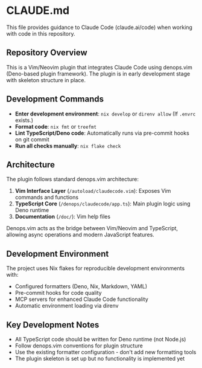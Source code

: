 # CLAUDE.md

This file provides guidance to Claude Code (claude.ai/code) when working with
code in this repository.

## Repository Overview

This is a Vim/Neovim plugin that integrates Claude Code using denops.vim
(Deno-based plugin framework). The plugin is in early development stage with
skeleton structure in place.

## Development Commands

- **Enter development environment**: `nix develop` or `direnv allow` (If
  `.envrc` exists.)
- **Format code**: `nix fmt` or `treefmt`
- **Lint TypeScript/Deno code**: Automatically runs via pre-commit hooks on git
  commit
- **Run all checks manually**: `nix flake check`

## Architecture

The plugin follows standard denops.vim architecture:

1. **Vim Interface Layer** (`/autoload/claudecode.vim`): Exposes Vim commands
   and functions
1. **TypeScript Core** (`/denops/claudecode/app.ts`): Main plugin logic using
   Deno runtime
1. **Documentation** (`/doc/`): Vim help files

Denops.vim acts as the bridge between Vim/Neovim and TypeScript, allowing async
operations and modern JavaScript features.

## Development Environment

The project uses Nix flakes for reproducible development environments with:

- Configured formatters (Deno, Nix, Markdown, YAML)
- Pre-commit hooks for code quality
- MCP servers for enhanced Claude Code functionality
- Automatic environment loading via direnv

## Key Development Notes

- All TypeScript code should be written for Deno runtime (not Node.js)
- Follow denops.vim conventions for plugin structure
- Use the existing formatter configuration - don't add new formatting tools
- The plugin skeleton is set up but no functionality is implemented yet

